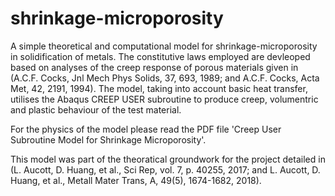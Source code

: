 # shrinkage-microporosity
A simple theoretical and computational model for shrinkage-microporosity in solidification of metals. The constitutive laws employed are devleoped based on analyses of the creep response of porous materials given in (A.C.F. Cocks, Jnl Mech Phys Solids, 37, 693, 1989; and A.C.F. Cocks, Acta Met, 42, 2191, 1994). The model, taking into account basic heat transfer, utilises the Abaqus CREEP USER subroutine to produce creep, volumentric and plastic behaviour of the test material. 

For the physics of the model please read the PDF file 'Creep User Subroutine Model for Shrinkage Microporosity'.

This model was part of the theoratical groundwork for the project detailed in (L. Aucott, D. Huang, et al., Sci Rep, vol. 7, p. 40255, 2017; and L. Aucott, D. Huang, et al., Metall Mater Trans, A, 49(5), 1674-1682, 2018).
